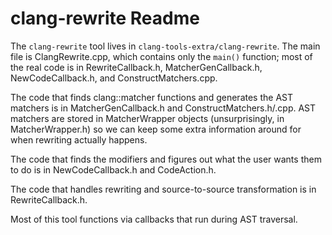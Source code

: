 # clang-rewrite Readme

The ``clang-rewrite`` tool lives in ``clang-tools-extra/clang-rewrite``.
The main file is ClangRewrite.cpp, which contains only the ``main()`` function;
most of the real code is in RewriteCallback.h, MatcherGenCallback.h,
NewCodeCallback.h, and ConstructMatchers.cpp.

The code that finds clang::matcher functions and generates the AST matchers
is in MatcherGenCallback.h and ConstructMatchers.h/.cpp. AST matchers are
stored in MatcherWrapper objects (unsurprisingly, in MatcherWrapper.h) so
we can keep some extra information around for when rewriting actually
happens.

The code that finds the modifiers and figures out what the user wants them
to do is in NewCodeCallback.h and CodeAction.h.

The code that handles rewriting and source-to-source transformation is in
RewriteCallback.h.

Most of this tool functions via callbacks that run during AST traversal.
